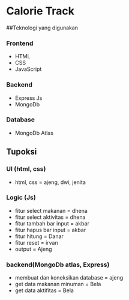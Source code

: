 # Calorie Track

##Teknologi yang digunakan
### Frontend
- HTML
- CSS
- JavaScript

### Backend
- Express Js
- MongoDb

### Database
- MongoDb Atlas

## Tupoksi
### UI (html, css) 
- html, css = ajeng, dwi, jenita

### Logic (Js) 
- fitur select makanan = dhena
- fitur select aktivitas = dhena
- fitur tambah bar input = akbar
- fitur hapus bar input = akbar
- fitur hitung = Danar
- fitur reset = irvan
- output = Ajeng

### backend(MongoDb atlas, Express) 
- membuat dan koneksikan database = ajeng
- get data makanan minuman = Bela
- get data aktifitas = Bela